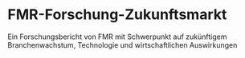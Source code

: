# FMR-Forschung-Zukunftsmarkt
Ein Forschungsbericht von FMR mit Schwerpunkt auf zukünftigem Branchenwachstum, Technologie und wirtschaftlichen Auswirkungen
